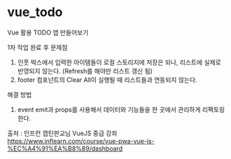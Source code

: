 # vue_todo
Vue 활용 TODO 앱 만들어보기

1차 작업 완료 후 문제점
1. 인풋 박스에서 입력한 아이템들이 로컬 스토리지에 저장은 되나, 리스트에 실제로 반영되지 않는다. (Refresh를 해야만 리스트 갱신 됨)
2. footer 컴포넌트의 Clear All이 실행될 때 리스트들과 연동되지 않는다.

해결 방법
1. event emit과 props를 사용해서 데이터와 기능들을 한 곳에서 관리하게 리팩토링한다.



출처 : 인프런 캡틴판교님 VueJS 중급 강좌 
https://www.inflearn.com/course/vue-pwa-vue-js-%EC%A4%91%EA%B8%89/dashboard
